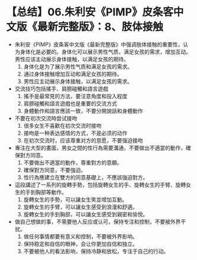 # 【总结】06.朱利安《PIMP》皮条客中文版《最新完整版》：8、肢体接触

-   朱利安《PIMP》皮条客中文版《最新完整版》中强调肢体接触的重要性，认为身体化是必要的。身体化可以展示男性气质，满足女孩的需求，增加互动。男性应该主动展示身体接触，以满足女孩的期待。
    1.  身体化是为了展示男性气质和满足女孩的需求。
    2.  通过身体接触增加互动和满足女孩的期待。
    3.  男性应主动展示身体接触，以满足女孩的需求。
-   交流技巧包括搖手、肩膀碰觸和語言遊戲
    1.  搖手是最常見的方法，要注意角度和投入程度
    2.  肩膀碰觸和語言遊戲也是重要的交流方式
    3.  身體動作和語言應該一致，不要分開說話和身體動作
-   不要在初次交流時尝试接吻
    1.  很多女生不喜歡在初次交流时接吻
    2.  接吻是一种表达感情的方式，不是必须的动作
    3.  在初次交流时，应该尊重对方的意愿，不要强迫接吻
-   專注在大型的畫面，男女之間的性行為需要溝通，不要做出不適當的動作，確保對方同意。
    1.  不要做出不適當的動作，尊重對方的意願。
    2.  確保對方同意，不要強迫。
    3.  性行為應建立在雙方的同意基礎上，不應該強迫對方。
-   這段講述了一系列的旋轉手勢，包括旋轉女生的手、旋轉女生的手臂、旋轉女生的手到胸部等動作。
    1.  旋轉女生的手勢，可以讓女生笑並增加互動。
    2.  旋轉女生的手臂，可以讓女生感受到浪漫和舒適。
    3.  旋轉女生的手到胸部，可以讓女生感受到親密和愉悅。
-   做自己想做的事，不需要他人反应或认可，保持专注和控制，不要被外界干扰。
    1.  做任何事情都要有意义和控制，不要被外界影响。
    2.  保持稳定和自信的眼神，会让你更加自信和独立。
    3.  不要被他人的看法影响，保持冷静和放松，专注于自己的行动。
